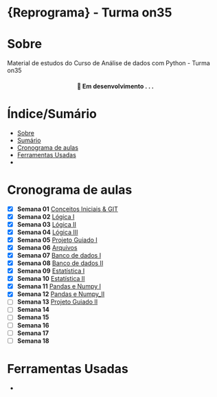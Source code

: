 
# {Reprograma} - Turma on35


# Sobre 

Material de estudos do Curso de Análise de dados com Python - Turma on35

<h4 align="center"> 
	🚧  Em desenvolvimento . . .
</h4>

# Índice/Sumário

* [Sobre](#sobre)
* [Sumário](#índice/sumário)
* [Cronograma de aulas](#cronograma-de-aulas)
* [Ferramentas Usadas](#ferramentas-usadas)
* 

# Cronograma de aulas 

- [x] **Semana 01** [Conceitos Iniciais & GIT](https://github.com/palomaavena/reprograma/blob/main/on35/material/S01_Conceitos%20Iniciais%20%26%20GIT.md)
- [x] **Semana 02** [Lógica I](https://github.com/palomaavena/reprograma/blob/main/on35/material/S02_L%C3%B3gica%20I.md)
- [x] **Semana 03** [Lógica II](https://github.com/palomaavena/reprograma/blob/main/on35/material/S03_L%C3%B3gica%20II.md)
- [x] **Semana 04** [Lógica III](https://github.com/palomaavena/reprograma/blob/main/on35/material/S04_L%C3%B3gica%20III.md)
- [x] **Semana 05** [Projeto Guiado I](https://github.com/palomaavena/on35-python-s05-projeto-guiado-I/tree/main)
- [x] **Semana 06** [Arquivos](https://github.com/palomaavena/reprograma/blob/main/on35/material/S06_arquivos.md)
- [x] **Semana 07** [Banco de dados I](https://github.com/palomaavena/reprograma/blob/main/on35/material/S07_banco_de_dados_I.md)
- [x] **Semana 08** [Banco de dados II]()
- [x] **Semana 09** [Estatística I]()
- [x] **Semana 10** [Estatística II]()
- [x] **Semana 11** [Pandas e Numpy I](https://github.com/palomaavena/reprograma/blob/main/on35/material/S11_pandas.md)
- [x] **Semana 12** [Pandas e Numpy_II](https://github.com/palomaavena/reprograma/blob/main/on35/material/S12_numpy.md)
- [ ] **Semana 13** [Projeto Guiado II]()
- [ ] **Semana 14**
- [ ] **Semana 15**
- [ ] **Semana 16**
- [ ] **Semana 17**
- [ ] **Semana 18**

# Ferramentas Usadas

- 


